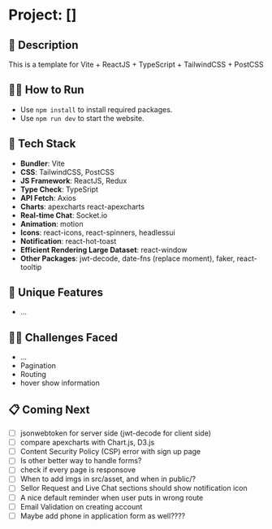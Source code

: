 # Project: []

## 🙊 Description

This is a template for Vite + ReactJS + TypeScript + TailwindCSS + PostCSS

## 🏃‍➡️ How to Run

- Use `npm install` to install required packages.
- Use `npm run dev` to start the website.

## 🥞 Tech Stack

- **Bundler**: Vite
- **CSS**: TailwindCSS, PostCSS
- **JS Framework**: ReactJS, Redux
- **Type Check**: TypeSript
- **API Fetch**: Axios
- **Charts**: apexcharts react-apexcharts
- **Real-time Chat**: Socket.io
- **Animation**: motion
- **Icons**: react-icons, react-spinners, headlessui
- **Notification**: react-hot-toast
- **Efficient Rendering Large Dataset**: react-window
- **Other Packages**: jwt-decode, date-fns (replace moment), faker, react-tooltip

## 🦄 Unique Features

- ...

## 🏋️‍♀️ Challenges Faced

- ...
- Pagination
- Routing
- hover show information

## 📋 Coming Next

- [ ] jsonwebtoken for server side (jwt-decode for client side)
- [ ] compare apexcharts with Chart.js, D3.js
- [ ] Content Security Policy (CSP) error with sign up page
- [ ] Is other better way to handle forms?
- [ ] check if every page is responsove
- [ ] When to add imgs in src/asset, and when in public/?
- [ ] Sellor Request and Live Chat sections should show notification icon
- [ ] A nice default reminder when user puts in wrong route
- [ ] Email Validation on creating account
- [ ] Maybe add phone in application form as well????
